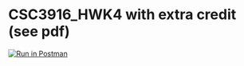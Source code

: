 # CSC3916_HWK4 with extra credit (see pdf)
[![Run in Postman](https://run.pstmn.io/button.svg)](https://app.getpostman.com/run-collection/acedcfaaace33b861437)